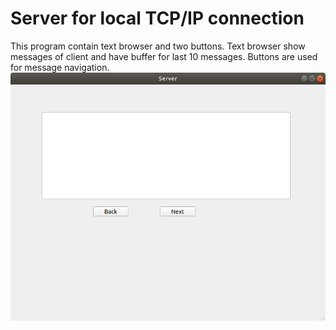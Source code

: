 # Server for local TCP/IP connection
This program contain text browser and two buttons.
Text browser show messages of client and have buffer for last 10 messages.
Buttons are used for message navigation.
![Server](img/Server.png)